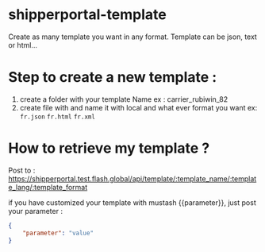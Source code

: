 # shipperportal-template

Create as many template you want in any format.
Template can be json, text or html...

# Step to create a new template :

1. create a folder with your template Name ex : carrier_rubiwin_82
2. create file with and name it with local and what ever format you want ex: `fr.json` `fr.html` `fr.xml`

# How to retrieve my template ? 

Post to : https://shipperportal.test.flash.global/api/template/:template_name/:template_lang/:template_format

if you have customized your template with mustash {{parameter}}, just post your parameter :

```json
{
    "parameter": "value"
}
```
